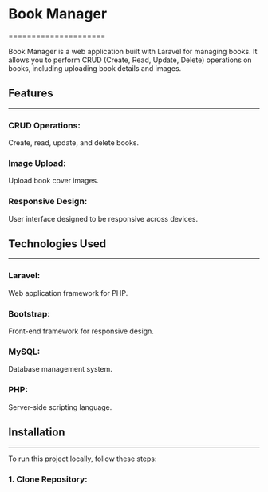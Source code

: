 # Book Manager
=====================

Book Manager is a web application built with Laravel for managing books. It allows you to perform CRUD (Create, Read, Update, Delete) operations on books, including uploading book details and images.

## Features
-----------

### CRUD Operations:
Create, read, update, and delete books.

### Image Upload:
Upload book cover images.

### Responsive Design:
User interface designed to be responsive across devices.

## Technologies Used
-------------------

### Laravel:
Web application framework for PHP.

### Bootstrap:
Front-end framework for responsive design.

### MySQL:
Database management system.

### PHP:
Server-side scripting language.

## Installation
--------------

To run this project locally, follow these steps:

### 1. Clone Repository:
